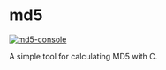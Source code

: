 # md5

[![md5-console](https://snapcraft.io/md5-console/badge.svg)](https://snapcraft.io/md5-console)

A simple tool for calculating MD5 with C.
